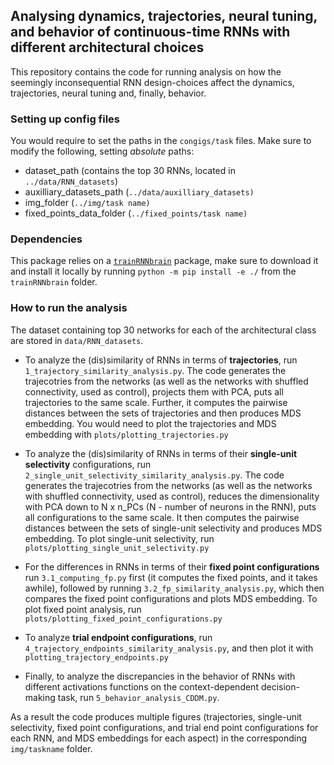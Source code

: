## Analysing dynamics, trajectories, neural tuning, and behavior of continuous-time RNNs with different architectural choices

This repository contains the code for running analysis on how the seemingly inconsequential RNN design-choices affect the dynamics, trajectories, neural tuning and, finally, behavior.

### Setting up config files

You would require to set the paths in the `congigs/task` files.
Make sure to modify the following, setting *absolute* paths:

- dataset_path (contains the top 30 RNNs, located in `../data/RNN_datasets`)
- auxilliary_datasets_path (`../data/auxilliary_datasets)`
- img_folder (`../img/task name)`
- fixed_points_data_folder (`../fixed_points/task name)`

### Dependencies

This package relies on a [`trainRNNbrain`](https://github.com/engellab/trainRNNbrain) package, make sure to download it and install it locally by running `python -m pip install -e ./` from the `trainRNNbrain` folder.

### How to run the analysis

The dataset containing top 30 networks for each of the architectural class are stored in `data/RNN_datasets`.

- To analyze the (dis)similarity of RNNs in terms of **trajectories**, run `1_trajectory_similarity_analysis.py`.
The code generates the trajecotries from the networks (as well as the networks with shuffled connectivity, used as control), projects them with PCA, puts all trajectories to the same scale. Further, it computes the pairwise distances between the sets of trajectories and then produces MDS embedding. You would need to plot the trajectories and MDS embedding with `plots/plotting_trajectories.py`

- To analyze the (dis)similarity of RNNs in terms of their **single-unit selectivity** configurations, run `2_single_unit_selectivity_similarity_analysis.py`.
The code generates the trajecotries from the networks (as well as the networks with shuffled connectivity, used as control), reduces the dimensionality with PCA down to N x n_PCs (N - number of neurons in the RNN), puts all configurations to the same scale. It then computes the pairwise distances between the sets of single-unit selectivity and produces MDS embedding.
To plot single-unit selectivity, run `plots/plotting_single_unit_selectivity.py`

- For the differences in RNNs in terms of their **fixed point configurations** run `3.1_computing_fp.py` first (it computes the fixed points, and it takes awhile), followed by running `3.2_fp_similarity_analysis.py`, which then compares the fixed point configurations and plots MDS embedding.
To plot fixed point analysis, run `plots/plotting_fixed_point_configurations.py`

- To analyze **trial endpoint configurations**, run `4_trajectory_endpoints_similarity_analysis.py`, and then plot it with `plotting_trajectory_endpoints.py`

- Finally, to analyze the discrepancies in the behavior of RNNs with different activations functions on the context-dependent decision-making task, run `5_behavior_analysis_CDDM.py`.

As a result the code produces multiple figures (trajectories, single-unit selectivity, fixed point configurations, and trial end point configurations for each RNN, and MDS embeddings for each aspect) in the corresponding `img/taskname` folder.






 




